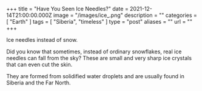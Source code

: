+++
title = "Have You Seen Ice Needles?"
date = 2021-12-14T21:00:00.000Z
image = "/images/ice_.png"
description = ""
categories = [ "Earth" ]
tags = [ "Siberia", "timeless" ]
type = "post"
aliases = ""
url = ""
+++

Ice needles instead of snow.

Did you know that sometimes, instead of ordinary snowflakes, real ice needles can fall from the sky? These are small and very sharp ice crystals that can even cut the skin.

They are formed from solidified water droplets and are usually found in Siberia and the Far North.
